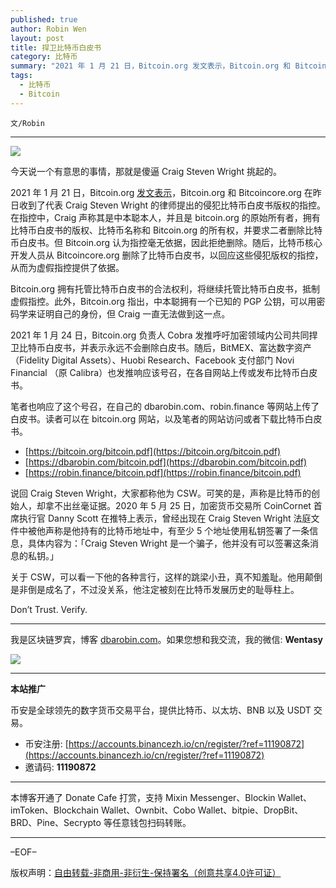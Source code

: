```yaml
---
published: true
author: Robin Wen
layout: post
title: 捍卫比特币白皮书
category: 比特币
summary: "2021 年 1 月 21 日，Bitcoin.org 发文表示，Bitcoin.org 和 Bitcoincore.org 在昨日收到了代表 Craig Steven Wright 的律师提出的侵犯比特币白皮书版权的指控。在指控中，Craig 声称其是中本聪本人，并且是 bitcoin.org 的原始所有者，拥有比特币白皮书的版权、比特币名称和 Bitcoin.org 的所有权，并要求二者删除比特币白皮书。但 Bitcoin.org 认为指控毫无依据，因此拒绝删除。随后，比特币核心开发人员从 Bitcoincore.org 删除了比特币白皮书，以回应这些侵犯版权的指控，从而为虚假指控提供了依据。关于 CSW，可以看一下他的各种言行，这样的跳梁小丑，真不知羞耻。他用颠倒是非倒是成名了，不过没关系，他注定被刻在比特币发展历史上的耻辱柱上。"
tags:
  - 比特币
  - Bitcoin
---
```


`文/Robin`

***

![](https://cdn.dbarobin.com/dtulkyc.png)

今天说一个有意思的事情，那就是傻逼 Craig Steven Wright 挑起的。

2021 年 1 月 21 日，Bitcoin.org [发文表示](https://bitcoin.org/en/posts/regarding-csw.html)，Bitcoin.org 和 Bitcoincore.org 在昨日收到了代表 Craig Steven Wright 的律师提出的侵犯比特币白皮书版权的指控。在指控中，Craig 声称其是中本聪本人，并且是 bitcoin.org 的原始所有者，拥有比特币白皮书的版权、比特币名称和 Bitcoin.org 的所有权，并要求二者删除比特币白皮书。但 Bitcoin.org 认为指控毫无依据，因此拒绝删除。随后，比特币核心开发人员从 Bitcoincore.org 删除了比特币白皮书，以回应这些侵犯版权的指控，从而为虚假指控提供了依据。

Bitcoin.org 拥有托管比特币白皮书的合法权利，将继续托管比特币白皮书，抵制虚假指控。此外，Bitcoin.org 指出，中本聪拥有一个已知的 PGP 公钥，可以用密码学来证明自己的身份，但 Craig 一直无法做到这一点。

2021 年 1 月 24 日，Bitcoin.org 负责人 Cobra 发推呼吁加密领域内公司共同捍卫比特币白皮书，并表示永远不会删除白皮书。随后，BitMEX、富达数字资产（Fidelity Digital Assets）、Huobi Research、Facebook 支付部门 Novi Financial （原 Calibra）也发推响应该号召，在各自网站上传或发布比特币白皮书。

笔者也响应了这个号召，在自己的 dbarobin.com、robin.finance 等网站上传了白皮书。读者可以在 bitcoin.org 网站，以及笔者的网站访问或者下载比特币白皮书。

* [https://bitcoin.org/bitcoin.pdf](https://bitcoin.org/bitcoin.pdf)
* [https://dbarobin.com/bitcoin.pdf](https://dbarobin.com/bitcoin.pdf)
* [https://robin.finance/bitcoin.pdf](https://robin.finance/bitcoin.pdf)

说回 Craig Steven Wright，大家都称他为 CSW。可笑的是，声称是比特币的创始人，却拿不出丝毫证据。2020 年 5 月 25 日，加密货币交易所 CoinCornet 首席执行官 Danny Scott 在推特上表示，曾经出现在 Craig Steven Wright 法庭文件中被他声称是他持有的比特币地址中，有至少 5 个地址使用私钥签署了一条信息，具体内容为：「Craig Steven Wright 是一个骗子，他并没有可以签署这条消息的私钥。」

关于 CSW，可以看一下他的各种言行，这样的跳梁小丑，真不知羞耻。他用颠倒是非倒是成名了，不过没关系，他注定被刻在比特币发展历史的耻辱柱上。

Don’t Trust. Verify.

***

我是区块链罗宾，博客 [dbarobin.com](https://dbarobin.com/)。如果您想和我交流，我的微信: **Wentasy**

![](https://cdn.dbarobin.com/v4yywe2.png)

***

**本站推广**

币安是全球领先的数字货币交易平台，提供比特币、以太坊、BNB 以及 USDT 交易。

* 币安注册: [https://accounts.binancezh.io/cn/register/?ref=11190872](https://accounts.binancezh.io/cn/register/?ref=11190872)
* 邀请码: **11190872**

***

本博客开通了 Donate Cafe 打赏，支持 Mixin Messenger、Blockin Wallet、imToken、Blockchain Wallet、Ownbit、Cobo Wallet、bitpie、DropBit、BRD、Pine、Secrypto 等任意钱包扫码转账。

<center>
    <div class="--donate-button"
         data-button-id="f8b9df0d-af9a-460d-8258-d3f435445075"
    ></div>
</center>

***

–EOF–

版权声明：[自由转载-非商用-非衍生-保持署名（创意共享4.0许可证）](http://creativecommons.org/licenses/by-nc-nd/4.0/deed.zh)